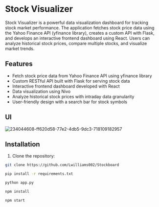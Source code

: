 # Stock Visualizer

Stock Visualizer is a powerful data visualization dashboard for tracking stock market performance. The application fetches stock price data using the Yahoo Finance API (yfinance library), creates a custom API with Flask, and develops an interactive frontend dashboard using React. Users can analyze historical stock prices, compare multiple stocks, and visualize market trends.
## Features

- Fetch stock price data from Yahoo Finance API using yfinance library
- Custom RESTful API built with Flask for serving stock data
- Interactive frontend dashboard developed with React
- Data visualization using Nivo 
- Analyze historical stock prices with intraday data granularity
- User-friendly design with a search bar for stock symbols

## UI
![234044608-ff620d58-77e2-4db5-9dc3-718109182957](https://user-images.githubusercontent.com/82903572/234873395-276124a3-1607-44a0-b0c2-0fccd570af7b.png)
## Installation

1. Clone the repository:

```sh
git clone https://github.com/Lwilliams002/Stockboard

pip install -r requirements.txt

python app.py

npm install

npm start
